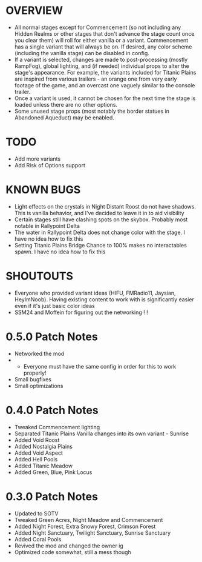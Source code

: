 # OVERVIEW
- All normal stages except for Commencement (so not including any Hidden Realms or other stages that don't advance the stage count once you clear them) will roll for either vanilla or a variant. Commencement has a single variant that will always be on. If desired, any color scheme (including the vanilla stage) can be disabled in config.
- If a variant is selected, changes are made to post-processing (mostly RampFog), global lighting, and (if needed) individual props to alter the stage's appearance. For example, the variants included for Titanic Plains are inspired from various trailers - an orange one from very early footage of the game, and an overcast one vaguely similar to the console trailer.
- Once a variant is used, it cannot be chosen for the next time the stage is loaded unless there are no other options.
- Some unused stage props (most notably the border statues in Abandoned Aqueduct) may be enabled.

# TODO
- Add more variants
- Add Risk of Options support

# KNOWN BUGS
- Light effects on the crystals in Night Distant Roost do not have shadows. This is vanilla behavior, and I've decided to leave it in to aid visibility
- Certain stages still have clashing spots on the skybox. Probably most notable in Rallypoint Delta
- The water in Rallypoint Delta does not change color with the stage. I have no idea how to fix this
- Setting Titanic Plains Bridge Chance to 100% makes no interactables spawn. I have no idea how to fix this

# SHOUTOUTS
- Everyone who provided variant ideas (HIFU, FMRadio11, Jaysian, HeyImNoob). Having existing content to work with is significantly easier even if it's just basic color ideas
- SSM24 and Moffein for figuring out the networking ! !

# 0.5.0 Patch Notes
- Networked the mod
- - Everyone must have the same config in order for this to work properly!
- Small bugfixes
- Small optimizations

# 0.4.0 Patch Notes
- Tweaked Commencement lighting
- Separated Titanic Plains Vanilla changes into its own variant - Sunrise
- Added Void Roost
- Added Nostalgia Plains
- Added Void Aspect
- Added Hell Pools
- Added Titanic Meadow
- Added Green, Blue, Pink Locus

# 0.3.0 Patch Notes
- Updated to SOTV
- Tweaked Green Acres, Night Meadow and Commencement
- Added Night Forest, Extra Snowy Forest, Crimson Forest
- Added Night Sanctuary, Twilight Sanctuary, Sunrise Sanctuary
- Added Coral Pools
- Revived the mod and changed the owner ig
- Optimized code somewhat, still a mess though